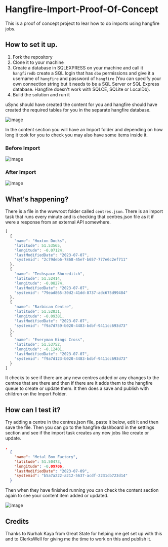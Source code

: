 # Hangfire-Import-Proof-Of-Concept

This is a proof of concept project to lear how to do imports using hangfire jobs.

## How to set it up.

1. Fork the repository
2. Clone it to your machine
3. Create a database in SQLEXPRESS on your machine and call it `hangfiredb` create a SQL login that has `dbo` permissions and give it a username of `hangfire` and password of `hangfire` (You can specify your own connection string but it needs to be a SQL Server or SQL Express database. Hangfire doesn't work with SQLCE, SQLite or LocalDb).
4. Build the solution and run it

uSync should have created the content for you and hangfire should have created the required tables for you in the separate hangfire database.

![image](https://github.com/prjseal/Hangfire-Import-Proof-Of-Concept/assets/9142936/27e42928-8555-430c-b3f0-ef46c946c610)

In the content section you will have an Import folder and depending on how long it took for you to check you may also have some items inside it.

### Before Import

![image](https://github.com/prjseal/Hangfire-Import-Proof-Of-Concept/assets/9142936/2a464a30-5f36-4dde-9a6b-8493580cfc2f)

### After Import

![image](https://github.com/prjseal/Hangfire-Import-Proof-Of-Concept/assets/9142936/5be2240c-e304-40c3-9848-3a48e8c38a9d)

## What's happening?

There is a file in the wwwroot folder called `centres.json`. There is an import task that runs every minute and is checking that centres.json file as it if were a response from an external API somewhere.

```js
[
  {
    "name": "Hoxton Docks",
    "latitude": 51.53565,
    "longitude": -0.07124,
    "lastModifiedDate": "2023-07-07",
    "systemid": "2c79deb6-7868-45e7-b657-777e6c2ef711"
  },
  {
    "name": "Techspace Shoreditch",
    "latitude": 51.52414,
    "longitude": -0.08274,
    "lastModifiedDate": "2023-07-07",
    "systemid": "79ead865-30d2-41dd-8737-adc675d99484"
  },
  {
    "name": "Barbican Centre",
    "latitude": 51.52031,
    "longitude": -0.09381,
    "lastModifiedDate": "2023-07-07",
    "systemid": "f9a7d759-b020-4483-bdbf-9411cc693d73"
  },
  {
    "name": "Everyman Kings Cross",
    "latitude": 51.53752,
    "longitude": -0.12401,
    "lastModifiedDate": "2023-07-07",
    "systemid": "f9a7d123-b020-4483-bdbf-9411cc693d73"
  }
]
```

It checks to see if there are any new centres added or any changes to the centres that are there and then if there are it adds them to the hangfire queue to create or update them.
It then does a save and publish with children on the Import Folder.

## How can I test it?

Try adding a centre in the centres.json file, paste it below, edit it and then save the file. Then you can go to the hangfire dashboard in the settings section and see if the import task creates any new jobs like create or update.

```json
,
  {
    "name": "Metal Box Factory",
    "latitude": 51.50473,
    "longitude": -0.09706,
    "lastModifiedDate": "2023-07-09",
    "systemid": "b5a7a222-a212-5637-acdf-2231cb723d14"
  }
```

Then when they have finished running you can check the content section again to see your content item added or updated.

![image](https://github.com/prjseal/Hangfire-Import-Proof-Of-Concept/assets/9142936/8380054a-cc6d-437f-a1bd-2c1f618e342f)


## Credits

Thanks to Nurhak Kaya from Great State for helping me get set up with this and to ClerksWell for giving me the time to work on this and publish it.
